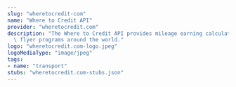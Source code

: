 ```yaml
---
slug: "wheretocredit-com"
name: "Where to Credit API"
provider: "wheretocredit.com"
description: "The Where to Credit API provides mileage earning calculations for frequent\
  \ flyer programs around the world."
logo: "wheretocredit.com-logo.jpeg"
logoMediaType: "image/jpeg"
tags:
- name: "transport"
stubs: "wheretocredit.com-stubs.json"
---
```

